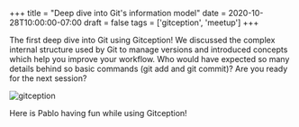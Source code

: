 +++
title = "Deep dive into Git's information model"
date = 2020-10-28T10:00:00-07:00
draft = false
tags = ['gitception', 'meetup']
+++

The first deep dive into Git using Gitception! We discussed the complex internal structure used by Git to manage versions and introduced concepts which help you improve your workflow. Who would have expected so many details behind so basic commands (git add and git commit)? Are you ready for the next session?

![gitception](https://codersonlyorg.wordpress.com/wp-content/uploads/2020/10/gits-information-model-blog.jpg)

Here is Pablo having fun while using Gitception!

